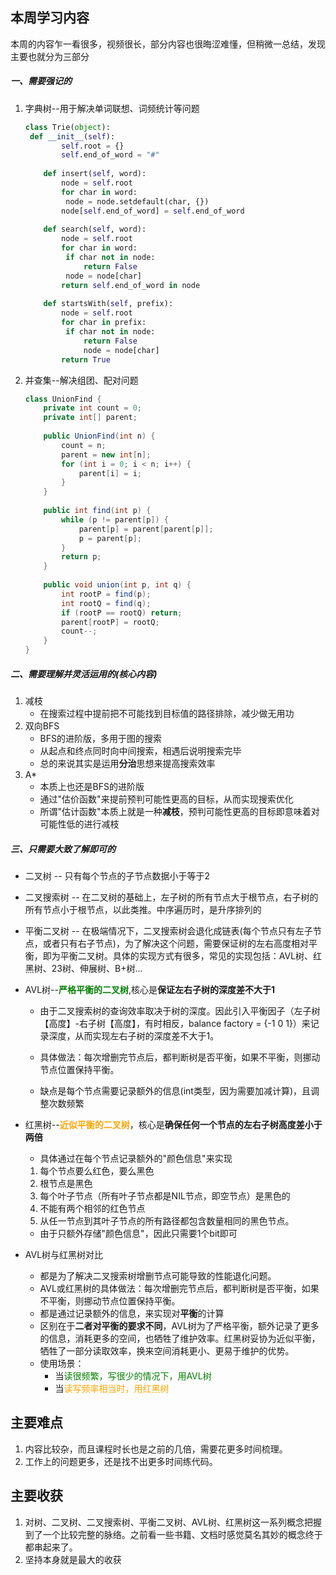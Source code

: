 ## 本周学习内容

本周的内容乍一看很多，视频很长，部分内容也很晦涩难懂，但稍微一总结，发现主要也就分为三部分

##### 一、需要强记的

1. 字典树--用于解决单词联想、词频统计等问题

   ```python
   class Trie(object):
   	def __init__(self):
           self.root = {}
           self.end_of_word = "#"
           
       def insert(self, word):
           node = self.root
           for char in word:
           	node = node.setdefault(char, {})
           node[self.end_of_word] = self.end_of_word
           
       def search(self, word):
           node = self.root
           for char in word:
           	if char not in node:
           		return False
           	node = node[char]
           return self.end_of_word in node
       
       def startsWith(self, prefix):
           node = self.root
           for char in prefix:
           	if char not in node:
           		return False
          		node = node[char]
           return True
   ```

   

2. 并查集--解决组团、配对问题

   ```java
   class UnionFind {
       private int count = 0;
       private int[] parent;
       
       public UnionFind(int n) {
           count = n;
           parent = new int[n];
           for (int i = 0; i < n; i++) {
               parent[i] = i;
           }
       }
       
       public int find(int p) {
           while (p != parent[p]) {
               parent[p] = parent[parent[p]];
               p = parent[p];
           }
           return p;
       }
       
       public void union(int p, int q) {
           int rootP = find(p);
           int rootQ = find(q);
           if (rootP == rootQ) return;
           parent[rootP] = rootQ;
           count--;
       }
   }
   ```

   

##### 二、需要理解并灵活运用的(核心内容)

1. 减枝
   * 在搜索过程中提前把不可能找到目标值的路径排除，减少做无用功
2. 双向BFS
   * BFS的进阶版，多用于图的搜索
   * 从起点和终点同时向中间搜索，相遇后说明搜索完毕
   * 总的来说其实是运用**分治**思想来提高搜索效率
3. A*
   * 本质上也还是BFS的进阶版
   * 通过"估价函数"来提前预判可能性更高的目标，从而实现搜索优化
   * 所谓"估计函数"本质上就是一种**减枝**，预判可能性更高的目标即意味着对可能性低的进行减枝

##### 三、只需要大致了解即可的

* 二叉树     -- 只有每个节点的子节点数据小于等于2

* 二叉搜索树 -- 在二叉树的基础上，左子树的所有节点大于根节点，右子树的所有节点小于根节点，以此类推。中序遍历时，是升序排列的

* 平衡二叉树 -- 在极端情况下，二叉搜索树会退化成链表(每个节点只有左子节点，或者只有右子节点)，为了解决这个问题，需要保证树的左右高度相对平衡，即为平衡二叉树。具体的实现方式有很多，常见的实现包括：AVL树、红黑树、23树、伸展树、B+树...

* AVL树--**<font color="green">严格平衡的二叉树</font>**,核心是**保证左右子树的深度差不大于1**

     * 由于二叉搜索树的查询效率取决于树的深度。因此引入平衡因子（左子树【高度】-右子树【高度】，有时相反，balance factory = {-1 0 1}）来记录深度，从而实现左右子树的深度差不大于1。

     * 具体做法：每次增删完节点后，都判断树是否平衡，如果不平衡，则挪动节点位置保持平衡。
     * 缺点是每个节点需要记录额外的信息(int类型，因为需要加减计算)，且调整次数频繁

* 红黑树--**<font color="orange">近似平衡的二叉树</font>**，核心是**确保任何一个节点的左右子树高度差小于两倍**
  *  具体通过在每个节点记录额外的"颜色信息"来实现		
    1. 每个节点要么红色，要么黑色
    2. 根节点是黑色
    3. 每个叶子节点（所有叶子节点都是NIL节点，即空节点）是黑色的
    4. 不能有两个相邻的红色节点
    5.  从任一节点到其叶子节点的所有路径都包含数量相同的黑色节点。
  * 由于只额外存储"颜色信息"，因此只需要1个bit即可

* AVL树与红黑树对比
  * 都是为了解决二叉搜索树增删节点可能导致的性能退化问题。
  * AVL或红黑树的具体做法：每次增删完节点后，都判断树是否平衡，如果不平衡，则挪动节点位置保持平衡。
  * 都是通过记录额外的信息，来实现对**平衡**的计算
  * 区别在于**二者对平衡的要求不同**，AVL树为了严格平衡，额外记录了更多的信息，消耗更多的空间，也牺牲了维护效率。红黑树妥协为近似平衡，牺牲了一部分读取效率，换来空间消耗更小、更易于维护的优势。
  * 使用场景：
    * 当<font color="green">读很频繁，写很少的情况下，用AVL树</font>
    * 当<font color="orange">读写频率相当时，用红黑树</font>

## 主要难点
1. 内容比较杂，而且课程时长也是之前的几倍，需要花更多时间梳理。
2. 工作上的问题更多，还是找不出更多时间练代码。

## 主要收获

1. 对树、二叉树、二叉搜索树、平衡二叉树、AVL树、红黑树这一系列概念把握到了一个比较完整的脉络。之前看一些书籍、文档时感觉莫名其妙的概念终于都串起来了。
2. 坚持本身就是最大的收获

